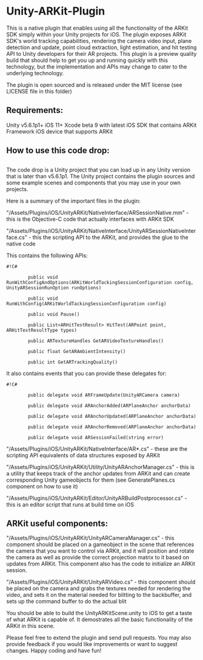 # Unity-ARKit-Plugin #


This is a native plugin that enables using all the functionality of the ARKit SDK simply within your Unity projects for
iOS.  The plugin exposes ARKit SDK's world tracking capabilities, rendering the camera video input, plane detection and
update, point cloud extraction, light estimation, and hit testing API to Unity developers for their AR projects. This plugin is a preview quality build that
should help to get you up and running quickly with this technology, but the implementation and APIs may change to cater
to the underlying technology.

The plugin is open sourced and is released under the MIT license (see LICENSE file in this folder)

## Requirements: ##
Unity v5.6.1p1+
iOS 11+
Xcode beta 9 with latest iOS SDK that contains ARKit Framework
iOS device that supports ARKit


## How to use this code drop:
 ##
The code drop is a Unity project that you can load up in any Unity version that is later than v5.6.1p1.  The Unity
project contains the plugin sources and some example scenes and components that you may use in your own projects.  

Here is a summary of the important files in the plugin:

"/Assets/Plugins/iOS/UnityARKit/NativeInterface/ARSessionNative.mm" - this is the Objective-C code that actually interfaces with ARKit SDK


"/Assets/Plugins/iOS/UnityARKit/NativeInterface/UnityARSessionNativeInterface.cs" - this the scripting API to the ARKit, and provides the glue to the native code

This contains the following APIs:
	    

```
#!C#

	    public void RunWithConfigAndOptions(ARKitWorldTackingSessionConfiguration config, UnityARSessionRunOption runOptions)

	    public void RunWithConfig(ARKitWorldTackingSessionConfiguration config)

	    public void Pause()

	    public List<ARHitTestResult> HitTest(ARPoint point, ARHitTestResultType types)

	    public ARTextureHandles GetARVideoTextureHandles()

	    public float GetARAmbientIntensity()

	    public int GetARTrackingQuality()  
```


  
It also contains events that you can provide these delegates for: 


```
#!C#

        public delegate void ARFrameUpdate(UnityARCamera camera)

    	public delegate void ARAnchorAdded(ARPlaneAnchor anchorData)

        public delegate void ARAnchorUpdated(ARPlaneAnchor anchorData)

        public delegate void ARAnchorRemoved(ARPlaneAnchor anchorData)

        public delegate void ARSessionFailed(string error)
```

 

"/Assets/Plugins/iOS/UnityARKit/NativeInterface/AR*.cs" - these are the scripting API equivalents of data structures exposed by ARKit

"/Assets/Plugins/iOS/UnityARKit/Utility/UnityARAnchorManager.cs" - this is a utility that keeps track of the anchor updates from ARKit and can create corresponding Unity gameobjects for them (see GeneratePlanes.cs component on how to use it)

"/Assets/Plugins/iOS/UnityARKit/Editor/UnityARBuildPostprocessor.cs" - this is an editor script that runs at build time on iOS 

## ARKit useful components: ##

"/Assets/Plugins/iOS/UnityARKit/UnityARCameraManager.cs" - this component should be placed on a gameobject in the scene that references the camera that you want to control via ARKit, and it will position and rotate the camera as well as provide the correct projection matrix to it based on updates from ARKit.  This component also has the code to initialize an ARKit session.

"/Assets/Plugins/iOS/UnityARKit/UnityARVideo.cs" - this component should be placed on the camera and grabs the textures needed for rendering the video, and sets it on the material needed for blitting to the backbuffer, and sets up the command buffer to do the actual blit

You should be able to build the UnityARKitScene.unity to iOS to get a taste of what ARKit is capable of.  It demostrates all the basic functionality of the ARKit in this scene.  

Please feel free to extend the plugin and send pull requests. You may also provide feedback if you would like improvements or want to suggest changes.  Happy coding and have fun!